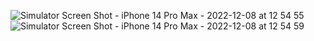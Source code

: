 ![Simulator Screen Shot - iPhone 14 Pro Max - 2022-12-08 at 12 54 55](https://user-images.githubusercontent.com/95762073/206418666-6f7fe245-58b6-4cf2-a109-974796ef43d5.png)
![Simulator Screen Shot - iPhone 14 Pro Max - 2022-12-08 at 12 54 59](https://user-images.githubusercontent.com/95762073/206418701-d154d88a-b5b8-4dd9-a8e4-89413b5c800a.png)

